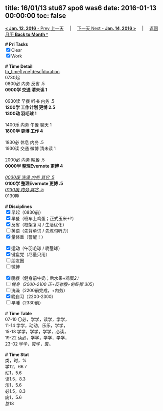title: 16/01/13 stu67 spo6 was6
date: 2016-01-13 00:00:00
toc: false
---
[**< Jan. 12, 2016** - Prev 上一天](/lifelogs/2016/01/d12.html) &nbsp; &nbsp; | &nbsp; &nbsp; [下一天 Next - **Jan. 14, 2016 >**](/lifelogs/2016/01/d14.html) &nbsp; &nbsp; |  &nbsp; &nbsp; [返回月历 **Back to Month ^**](/lifelogs/2016/01/index.html)
<br/><div><b># Pri Tasks</b></div><div><input checked="true" type="checkbox"/>Clear</div><div><input checked="true" type="checkbox"/>Work</div><div><br/></div><div><b># Time Detail</b></div><div><u>to_time|type|desc|duration</u></div><div>0730起</div><div>0800必 内务 反省 .5</div><div><b>0900学 交通 清未读 1</b></div><div><br/></div><div>0930读 早餐 听书 内务 .5</div><div><b>1200学 工作计划 更博 2.5</b></div><div><b>1300动 羽毛球 1</b></div><div><br/></div><div>1400乐 内务 午餐 聊天 1</div><div><b>1800学 更博 工作 4</b></div><div><br/></div><div>1830必 休息 内务 .5</div><div>1930读 交通 微博 清未读 1</div><div><br/></div><div>2000必 内务 晚餐 .5</div><div><b>0000学 整理Evernote 更博 4</b></div><div><b><br/></b></div><div><u><i>0030废 洗澡 内务 其它 .5</i></u></div><div><b>0100学 整理Evernote 更博 .5</b></div><div><u><i>0130废 内务 其它 .5</i></u></div><div>0130睡</div><div><br/></div><div><b># Disciplines</b></div><div><input checked="true" type="checkbox"/>早起（0830前）</div><div><input checked="true" type="checkbox"/>早餐（班车上鸡蛋；正式玉米+?）</div><div><input checked="true" type="checkbox"/>反省（框架复习 / 生活优化）</div><div><input type="checkbox"/>英语（先背单词 / 先炼句听力）</div><div><input checked="true" type="checkbox"/>量体重（警醒！）</div><div><br/></div><div><input checked="true" type="checkbox"/>运动（午羽毛球 / 晚毽球）</div><div><input checked="true" type="checkbox"/>键盘党（尽量只用）</div><div><input type="checkbox"/>朋友圈</div><div><input type="checkbox"/>微博</div><div><br/></div><div><input checked="true" type="checkbox"/>晚餐（健身前牛奶；后水果+鸡蛋*2）</div><div><input type="checkbox"/>健身（2000-2100 正+反卷腹+俯卧撑 30*5）</div><div><input type="checkbox"/>洗澡（2200前完成，+内务）</div><div><input checked="true" type="checkbox"/>晚自习（2200-2300）</div><div><input type="checkbox"/>早睡（2330前）</div><div><br/></div><div><b># Time Table</b></div><div>07-10 〇必，学学，读学，学学，</div><div>11-14 学学，动动，乐乐，学学，</div><div>15-18 学学，学学，学学，必读，</div><div>19-22 读必，学学，学学，学学，</div><div>23-02 学学，废学，废。</div><div><br/></div><div><b># Time Stat</b></div><div>类，时，%</div><div>学12，66.7</div><div>动1，5.6</div><div>读1.5，8.3</div><div>乐1，5.6</div><div>必1.5，8.3</div><div>废1，5.6</div><div>总18</div>